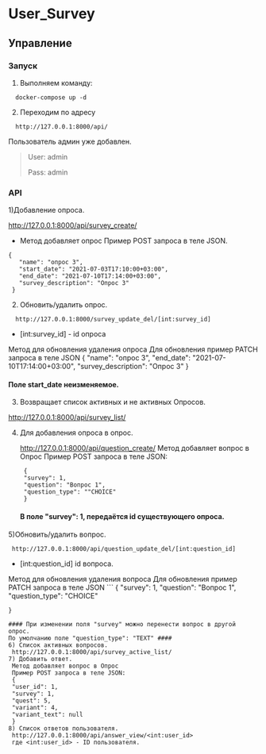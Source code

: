 # User_Survey
## Управление ##
### Запуск ###

1) Выполняем команду: 
```
  docker-compose up -d
 ```
    
2) Переходим по адресу
```
  http://127.0.0.1:8000/api/
  ```
  Пользователь админ уже добавлен.
 >User: admin
 >
 >Pass: admin
### API ###

1)Добавление опроса.

    
   http://127.0.0.1:8000/api/survey_create/
    
  * Метод добавляет опрос
   Пример POST запроса в теле JSON.  
   ```
   {
      "name": "опрос 3",
      "start_date": "2021-07-03T17:10:00+03:00",
      "end_date": "2021-07-10T17:14:00+03:00",
      "survey_description": "Опрос 3"
    }
 ```
2) Обновить/удалить опрос.
 ```
   http://127.0.0.1:8000/survey_update_del/[int:survey_id]
 ```
   * [int:survey_id] - id опроса
    
  Метод для обновления удаления опроса
  Для обновления пример PATCH запроса в теле JSON
    {
      "name": "опрос 3",
      "end_date": "2021-07-10T17:14:00+03:00",
      "survey_description": "Опрос 3"
      }

  #### Поле start_date неизменяемое. ####

3)  Возвращает список активных и не активных Опросов.
  
  http://127.0.0.1:8000/api/survey_list/
   

4) Для добавления опроса в опрос.

   http://127.0.0.1:8000/api/question_create/
   Метод добавляет вопрос в Опрос
   Пример POST запроса в теле JSON:
   ```
    {
    "survey": 1,
    "question": "Вопрос 1",
    "question_type": ""CHOICE"
    }
   ```
   #### В поле "survey": 1, передаётся id существующего опроса. ####
5)Обновить/удалить вопрос.
   ```
    http://127.0.0.1:8000/api/question_update_del/[int:question_id]
   ```
   * [int:question_id] id вопроса.
    
   Метод для обновления удаления вопроса
   Для обновления пример
   PATCH запроса в теле JSON
    ```
    {
    "survey": 1,
    "question": "Вопрос 1",
    "question_type": "CHOICE"

    }
   ```
  #### При изменении поля "survey" можно перенести вопрос в другой опрос.
   По умолчанию поле "question_type": "TEXT" ####
6) Список активных вопросов.
    http://127.0.0.1:8000/api/survey_active_list/
7) Добавить ответ.
    Метод добавляет вопрос в Опрос
    Пример POST запроса в теле JSON:
    {
    "user_id": 1,
    "survey": 1,
    "quest": 5,
    "variant": 4,
    "variant_text": null
    }
8) Список ответов пользователя.
    http://127.0.0.1:8000/api/answer_view/<int:user_id>
    где <int:user_id> - ID пользователя.
